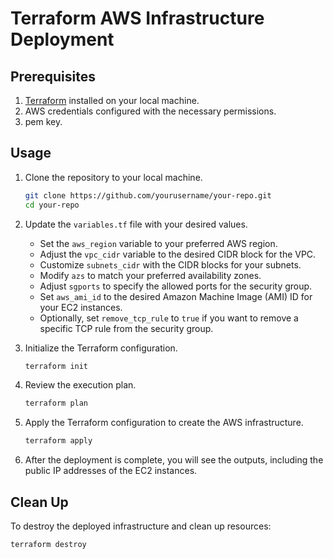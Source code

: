 # Terraform AWS Infrastructure Deployment

## Prerequisites
1. [Terraform](https://www.terraform.io/downloads.html) installed on your local machine.
2. AWS credentials configured with the necessary permissions.
3. pem key.

## Usage

1. Clone the repository to your local machine.
    ```bash
    git clone https://github.com/yourusername/your-repo.git
    cd your-repo
    ```

2. Update the `variables.tf` file with your desired values.
    - Set the `aws_region` variable to your preferred AWS region.
    - Adjust the `vpc_cidr` variable to the desired CIDR block for the VPC.
    - Customize `subnets_cidr` with the CIDR blocks for your subnets.
    - Modify `azs` to match your preferred availability zones.
    - Adjust `sgports` to specify the allowed ports for the security group.
    - Set `aws_ami_id` to the desired Amazon Machine Image (AMI) ID for your EC2 instances.
    - Optionally, set `remove_tcp_rule` to `true` if you want to remove a specific TCP rule from the security group.

3. Initialize the Terraform configuration.
    ```bash
    terraform init
    ```

4. Review the execution plan.
    ```bash
    terraform plan
    ```

5. Apply the Terraform configuration to create the AWS infrastructure.
    ```bash
    terraform apply
    ```

6. After the deployment is complete, you will see the outputs, including the public IP addresses of the EC2 instances.

## Clean Up

To destroy the deployed infrastructure and clean up resources:
```bash
terraform destroy
